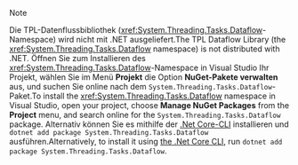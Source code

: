> [!NOTE]
> <span data-ttu-id="0c0c4-101">Die TPL-Datenflussbibliothek (<xref:System.Threading.Tasks.Dataflow>-Namespace) wird nicht mit .NET ausgeliefert.</span><span class="sxs-lookup"><span data-stu-id="0c0c4-101">The TPL Dataflow Library (the <xref:System.Threading.Tasks.Dataflow> namespace) is not distributed with .NET.</span></span> <span data-ttu-id="0c0c4-102">Öffnen Sie zum Installieren des <xref:System.Threading.Tasks.Dataflow>-Namespace in Visual Studio Ihr Projekt, wählen Sie im Menü **Projekt** die Option **NuGet-Pakete verwalten** aus, und suchen Sie online nach dem `System.Threading.Tasks.Dataflow`-Paket.</span><span class="sxs-lookup"><span data-stu-id="0c0c4-102">To install the <xref:System.Threading.Tasks.Dataflow> namespace in Visual Studio, open your project, choose **Manage NuGet Packages** from the **Project** menu, and search online for the `System.Threading.Tasks.Dataflow` package.</span></span> <span data-ttu-id="0c0c4-103">Alternativ können Sie es mithilfe der [.Net Core-CLI](~/docs/core/tools/index.md) installieren und `dotnet add package System.Threading.Tasks.Dataflow` ausführen.</span><span class="sxs-lookup"><span data-stu-id="0c0c4-103">Alternatively, to install it using [the .Net Core CLI](~/docs/core/tools/index.md), run `dotnet add package System.Threading.Tasks.Dataflow`.</span></span>
